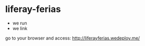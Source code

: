 # liferay-ferias

- we run
- we link

go to your browser and access: http://liferayferias.wedeploy.me/
